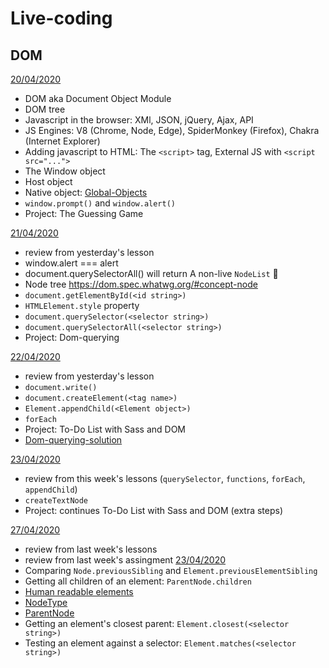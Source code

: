 # Live-coding

## DOM

[20/04/2020](apr/20-04)
- DOM  aka Document Object Module
- DOM tree
- Javascript in the browser: XMl, JSON, jQuery, Ajax, API
- JS Engines: V8 (Chrome, Node, Edge), SpiderMonkey (Firefox), Chakra (Internet Explorer)
- Adding javascript to HTML: The `<script>` tag, External JS with `<script src="...">`
- The Window object
- Host object
- Native object: [Global-Objects](https://developer.mozilla.org/en-US/docs/Web/JavaScript/Reference/Global_Objects)
-  `window.prompt()` and `window.alert()`
- Project: The Guessing Game

[21/04/2020](apr/21-04)
- review from yesterday's lesson
- window.alert === alert
- document.querySelectorAll() will return A non-live `NodeList` 🧐
- Node tree https://dom.spec.whatwg.org/#concept-node
- `document.getElementById(<id string>)`
- `HTMLElement.style` property
- `document.querySelector(<selector string>)`
- `document.querySelectorAll(<selector string>)`
- Project: Dom-querying

[22/04/2020](apr/22-04)
- review from yesterday's lesson
- `document.write()` 
- `document.createElement(<tag name>)`
- `Element.appendChild(<Element object>)`
- `forEach`
- Project: To-Do List with Sass and DOM
- [Dom-querying-solution](apr/22-04/DOM-Q)

[23/04/2020](apr/23-04)
- review from this week's lessons (`querySelector`, `functions`, `forEach`, `appendChild`)
- `createTextNode`
- Project: continues To-Do List with Sass and DOM (extra steps)

[27/04/2020](apr/27-04)
- review from last week's lessons 
- review from last week's assingment [23/04/2020](apr/23-04)
- Comparing `Node.previousSibling` and `Element.previousElementSibling`
- Getting all children of an element: `ParentNode.children`
- [Human readable elements](https://developer.mozilla.org/en-US/docs/Web/API/Node/textContent#Differences_from_innerText)
- [NodeType](https://developer.mozilla.org/en-US/docs/Web/API/Node/nodeType)
- [ParentNode](https://developer.mozilla.org/en-US/docs/Web/API/ParentNode
)
- Getting an element's closest parent: `Element.closest(<selector string>)`
- Testing an element against a selector: `Element.matches(<selector string>)`

